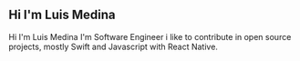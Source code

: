 ## Hi I'm Luis Medina 
Hi I'm Luis Medina I'm Software Engineer i like to contribute in open source projects, mostly Swift and Javascript with React Native.

